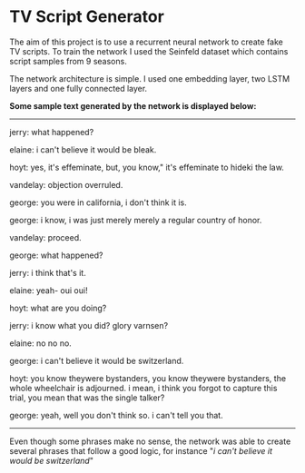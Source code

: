 # TV Script Generator

The aim of this project is to use a recurrent neural network to create fake TV scripts.
To train the network I used the  Seinfeld dataset which contains script samples from 9 seasons.

The network architecture is simple. I used one embedding layer, two LSTM layers and one fully connected layer.

**Some sample text generated by the network is displayed below:**

-------------------------------------------------------------------------------
jerry: what happened?

elaine: i can't believe it would be bleak.

hoyt: yes, it's effeminate, but, you know," it's effeminate to hideki the law.

vandelay: objection overruled.

george: you were in california, i don't think it is.

george: i know, i was just merely merely a regular country of honor.

vandelay: proceed.

george: what happened?

jerry: i think that's it.

elaine: yeah- oui oui!

hoyt: what are you doing?

jerry: i know what you did? glory varnsen?

elaine: no no no.

george: i can't believe it would be switzerland.

hoyt: you know theywere bystanders, you know theywere bystanders, the whole wheelchair is adjourned. i mean, i think you forgot to capture this trial, you mean that was the single talker?

george: yeah, well you don't think so. i can't tell you that.

----------------------------------------------------------------------------------

Even though some phrases make no sense, the network was able to create several phrases that follow a good logic, for instance "*i can't believe it would be switzerland*"
